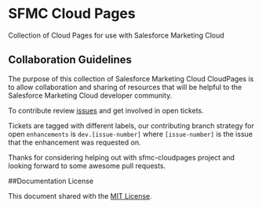 # SFMC Cloud Pages
Collection of Cloud Pages for use with Salesforce Marketing Cloud


## Collaboration Guidelines

The purpose of this collection of Salesforce Marketing Cloud CloudPages is to allow collaboration and sharing of resources that will be helpful to the Salesforce Marketing Cloud developer community.

To contribute review [issues](https://github.com/sfmcdg/sfmc-cloudpages/issues) and get involved in open tickets.

Tickets are tagged with different labels, our contributing branch strategy for open `enhancements` is `dev.[issue-number]` where `[issue-number]` is the issue that the enhancement was requested on.

Thanks for considering helping out with sfmc-cloudpages project and looking forward to some awesome pull requests.

##Documentation License

This document shared with the [MIT License](https://github.com/sfmcdg/sfmc-cloudpages/blob/master/LICENSE).
